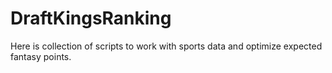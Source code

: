 # DraftKingsRanking
Here is collection of scripts to work with sports data and optimize expected fantasy points.
